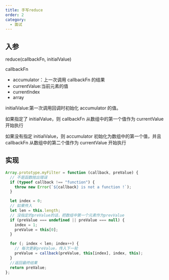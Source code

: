 ```yaml
---
title: 手写reduce
order: 2
category:
  - 面试
---
```


## 入参

reduce(callbackFn, initialValue)

callbackFn

- accumulator：上一次调用 callbackFn 的结果
- currentValue:当前元素的值
- currentIndex
- array

initialValue:第一次调用回调时初始化 accumulator 的值。

如果指定了 initialValue，则 callbackFn 从数组中的第一个值作为 currentValue 开始执行

如果没有指定 initialValue，则 accumulator 初始化为数组中的第一个值，并且 callbackFn 从数组中的第二个值作为 currentValue 开始执行

## 实现

```js
Array.prototype.myFilter = function (callback, preValue) {
  // 不是函数抛出错误
  if (typeof callback !== "function") {
    throw new Error(`${callback} is not a function !`);
  }

  let index = 0;
  // 如果传入
  let len = this.length;
  // 没指定的preValue的话，把数组中第一个元素作为prevValue
  if (preValue === undefined || preValue === null) {
    index = 1;
    preValue = this[0];
  }

  for (; index < len; index++) {
    // 每次更新preValue，传入下一轮
    preValue = callback(preValue, this[index], index, this);
  }
  //返回最终结果
  return preValue;
};
```
